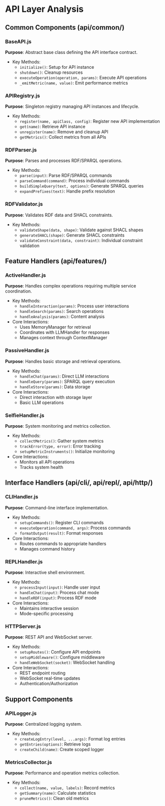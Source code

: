 # API Layer Analysis

## Common Components (api/common/)

### BaseAPI.js
**Purpose**: Abstract base class defining the API interface contract.
- Key Methods:
  - `initialize()`: Setup for API instance
  - `shutdown()`: Cleanup resources
  - `executeOperation(operation, params)`: Execute API operations
  - `_emitMetric(name, value)`: Emit performance metrics

### APIRegistry.js
**Purpose**: Singleton registry managing API instances and lifecycle.
- Key Methods:
  - `register(name, apiClass, config)`: Register new API implementation
  - `get(name)`: Retrieve API instance
  - `unregister(name)`: Remove and cleanup API
  - `getMetrics()`: Collect metrics from all APIs

### RDFParser.js
**Purpose**: Parses and processes RDF/SPARQL operations.
- Key Methods:
  - `parse(input)`: Parse RDF/SPARQL commands
  - `parseCommand(command)`: Process individual commands
  - `buildSimpleQuery(text, options)`: Generate SPARQL queries
  - `expandPrefixes(text)`: Handle prefix resolution

### RDFValidator.js
**Purpose**: Validates RDF data and SHACL constraints.
- Key Methods:
  - `validateShape(data, shape)`: Validate against SHACL shapes
  - `generateSHACL(shape)`: Generate SHACL constraints
  - `validateConstraint(data, constraint)`: Individual constraint validation

## Feature Handlers (api/features/)

### ActiveHandler.js
**Purpose**: Handles complex operations requiring multiple service coordination.
- Key Methods:
  - `handleInteraction(params)`: Process user interactions
  - `handleSearch(params)`: Search operations
  - `handleAnalysis(params)`: Content analysis
- Core Interactions:
  - Uses MemoryManager for retrieval
  - Coordinates with LLMHandler for responses
  - Manages context through ContextManager

### PassiveHandler.js
**Purpose**: Handles basic storage and retrieval operations.
- Key Methods:
  - `handleChat(params)`: Direct LLM interactions
  - `handleQuery(params)`: SPARQL query execution
  - `handleStore(params)`: Data storage
- Core Interactions:
  - Direct interaction with storage layer
  - Basic LLM operations

### SelfieHandler.js
**Purpose**: System monitoring and metrics collection.
- Key Methods:
  - `collectMetrics()`: Gather system metrics
  - `trackError(type, error)`: Error tracking
  - `setupMetricInstruments()`: Initialize monitoring
- Core Interactions:
  - Monitors all API operations
  - Tracks system health

## Interface Handlers (api/cli/, api/repl/, api/http/)

### CLIHandler.js
**Purpose**: Command-line interface implementation.
- Key Methods:
  - `setupCommands()`: Register CLI commands
  - `executeOperation(command, args)`: Process commands
  - `formatOutput(result)`: Format responses
- Core Interactions:
  - Routes commands to appropriate handlers
  - Manages command history

### REPLHandler.js
**Purpose**: Interactive shell environment.
- Key Methods:
  - `processInput(input)`: Handle user input
  - `handleChat(input)`: Process chat mode
  - `handleRDF(input)`: Process RDF mode
- Core Interactions:
  - Maintains interactive session
  - Mode-specific processing

### HTTPServer.js
**Purpose**: REST API and WebSocket server.
- Key Methods:
  - `setupRoutes()`: Configure API endpoints
  - `setupMiddleware()`: Configure middleware
  - `handleWebSocket(socket)`: WebSocket handling
- Core Interactions:
  - REST endpoint routing
  - WebSocket real-time updates
  - Authentication/Authorization

## Support Components

### APILogger.js
**Purpose**: Centralized logging system.
- Key Methods:
  - `createLogEntry(level, ...args)`: Format log entries
  - `getEntries(options)`: Retrieve logs
  - `createChild(name)`: Create scoped logger

### MetricsCollector.js
**Purpose**: Performance and operation metrics collection.
- Key Methods:
  - `collect(name, value, labels)`: Record metrics
  - `getSummary(name)`: Calculate statistics
  - `pruneMetrics()`: Clean old metrics